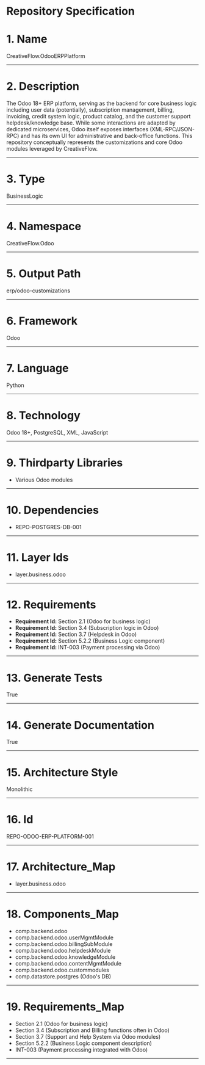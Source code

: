 # Repository Specification

# 1. Name
CreativeFlow.OdooERPPlatform


---

# 2. Description
The Odoo 18+ ERP platform, serving as the backend for core business logic including user data (potentially), subscription management, billing, invoicing, credit system logic, product catalog, and the customer support helpdesk/knowledge base. While some interactions are adapted by dedicated microservices, Odoo itself exposes interfaces (XML-RPC/JSON-RPC) and has its own UI for administrative and back-office functions. This repository conceptually represents the customizations and core Odoo modules leveraged by CreativeFlow.


---

# 3. Type
BusinessLogic


---

# 4. Namespace
CreativeFlow.Odoo


---

# 5. Output Path
erp/odoo-customizations


---

# 6. Framework
Odoo


---

# 7. Language
Python


---

# 8. Technology
Odoo 18+, PostgreSQL, XML, JavaScript


---

# 9. Thirdparty Libraries

- Various Odoo modules


---

# 10. Dependencies

- REPO-POSTGRES-DB-001


---

# 11. Layer Ids

- layer.business.odoo


---

# 12. Requirements

- **Requirement Id:** Section 2.1 (Odoo for business logic)  
- **Requirement Id:** Section 3.4 (Subscription logic in Odoo)  
- **Requirement Id:** Section 3.7 (Helpdesk in Odoo)  
- **Requirement Id:** Section 5.2.2 (Business Logic component)  
- **Requirement Id:** INT-003 (Payment processing via Odoo)  


---

# 13. Generate Tests
True


---

# 14. Generate Documentation
True


---

# 15. Architecture Style
Monolithic


---

# 16. Id
REPO-ODOO-ERP-PLATFORM-001


---

# 17. Architecture_Map

- layer.business.odoo


---

# 18. Components_Map

- comp.backend.odoo
- comp.backend.odoo.userMgmtModule
- comp.backend.odoo.billingSubModule
- comp.backend.odoo.helpdeskModule
- comp.backend.odoo.knowledgeModule
- comp.backend.odoo.contentMgmtModule
- comp.backend.odoo.custommodules
- comp.datastore.postgres (Odoo's DB)


---

# 19. Requirements_Map

- Section 2.1 (Odoo for business logic)
- Section 3.4 (Subscription and Billing functions often in Odoo)
- Section 3.7 (Support and Help System via Odoo modules)
- Section 5.2.2 (Business Logic component description)
- INT-003 (Payment processing integrated with Odoo)


---

